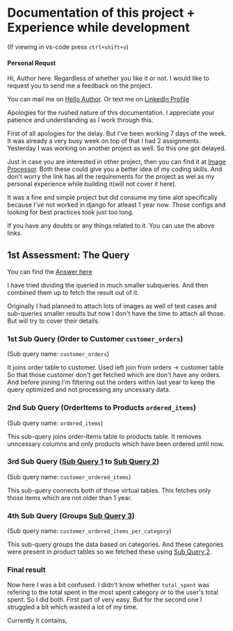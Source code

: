 # Documentation of this project + Experience while development

(If viewing in vs-code press `ctrl+shift+v`)

#### Personal Requst
Hi, Author here. Regardless of whether you like it or not. I would like to request you to send me a feedback on the project.

You can mail me on [Hello Author](mailto:thsibtima1999@gmail.com).
Or text me on [LinkedIn Profile](https://www.linkedin.com/in/amit-bisht-4b07b3201/)

Apologies for the rushed nature of this documentation. I appreciate your patience and understanding as I work through this.

First of all apologies for the delay. But I've been working 7 days of the week. It was already a very busy week on top of that I had 2 assignments. Yesterday I was working on another project as well. So this one got delayed.

Just in case you are interested in other project, then you can find it at [Image Processor](https://github.com/Confused-Tima/Image-Processor/blob/main/README.md).
Both these could give you a better idea of my coding skills. And don't worry the link has all the requirements for the project as wel as my personal experience while building it(will not cover it here).


It was a fine and simple project but did consume my time alot specifically because I've not worked in django for atleast 1 year now. Those configs and looking for best practices took just too long.

If you have any doubts or any things related to it. You can use the above links.

## 1st Assessment: The Query

You can find the [Answer here](Query.sql)

I have tried dividing the queried in much smaller subqueries. And then combined them up to fetch the result out of it.

Originally I had planned to attach lots of images as well of test cases and sub-queries smaller results but now I don't have the time to attach all those. But will try to cover their details.

### 1st Sub Query (Order to Customer `customer_orders`)
(Sub query name: `customer_orders`)

It joins order table to customer. Used left join from orders -> customer table
So that those customer don't get fetched which are don't have any orders. And before joining I'm filtering out the orders within last year to keep the query optimized and not processing any uncessary data.

### 2nd Sub Query (OrderItems to Products `ordered_items`)
(Sub query name: `ordered_items`)

This sub-query joins order-items table to products table. It removes unncessary columns and only products which have been ordered until now.

### 3rd Sub Query ([Sub Query 1](#1st-sub-query-order-to-customer-customer_orders) to [Sub Query 2](#2nd-sub-query-orderitems-to-products-ordered_items))
(Sub query name: `customer_ordered_items`)

This sub-query connects both of those virtual tables. This fetches only those items which are not older than 1 year.

### 4th Sub Query (Groups [Sub Query 3](#3rd-sub-query-sub-query-1-to-sub-query-2))
(Sub query name: `customer_ordered_items_per_category`)

This sub-query groups the data based on categories. And these categories were present in product tables so we fetched these using [Sub Query 2](#2nd-sub-query-orderitems-to-products-ordered_items).

### Final result

Now here I was a bit confused. I didn't know whether `total_spent` was refering to the total spent in the most spent category or to the user's total spent. So I did both. First part of very easy. But for the second one I struggled a bit which wasted a lot of my time.

Currently it contains, 
